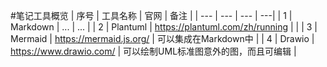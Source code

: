 #笔记工具概览
| 序号 | 工具名称 | 官网 | 备注 |
| --- | --- | --- | ---|
| 1 | Markdown | ... | ... |
| 2 | Plantuml | https://plantuml.com/zh/running |  |
| 3 | Mermaid | https://mermaid.js.org/ | 可以集成在Markdown中 |
| 4 | Drawio | https://www.drawio.com/ | 可以绘制UML标准图意外的图，而且可编辑 |